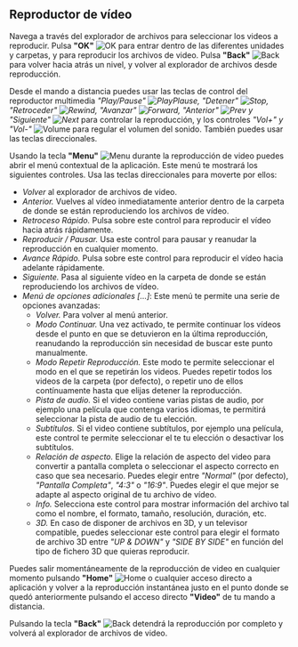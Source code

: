 ## Reproductor de vídeo

Navega a través del explorador de archivos para seleccionar los videos a reproducir.
Pulsa **"OK"** ![OK](http://static.energysistem.com/images/manuals/42162/5501c8043769d.jpg) para entrar dentro de las diferentes unidades y carpetas, y para reproducir los archivos de video. Pulsa **"Back"** ![Back](http://static.energysistem.com/images/manuals/42162/5501c809057e9.jpg) para volver hacia atrás un nivel, y volver al explorador de archivos desde reproducción.

Desde el mando a distancia puedes usar las teclas de control del reproductor multimedia *"Play/Pause" ![PlayPlause](http://static.energysistem.com/images/manuals/42162/5501c84d1a18d.jpg), "Detener" ![Stop](http://static.energysistem.com/images/manuals/42162/5501c871719ec.jpg), "Retroceder" ![Rewind](http://static.energysistem.com/images/manuals/42162/5501c8622030c.jpg), "Avanzar" ![Forward](http://static.energysistem.com/images/manuals/42162/5501c82085995.jpg), "Anterior" ![Prev](http://static.energysistem.com/images/manuals/42162/5501c859394dc.jpg) y "Siguiente" ![Next](http://static.energysistem.com/images/manuals/42162/5501c83524ac9.jpg)* para controlar la reproducción, y los controles *"Vol+" y "Vol-"* ![Volume](http://static.energysistem.com/images/manuals/42162/5502bf32af18c.jpg) para regular el volumen del sonido. También puedes usar las teclas direccionales.

Usando la tecla **"Menu"** ![Menu](http://static.energysistem.com/images/manuals/42162/5501c7fd28337.jpg) durante la reproducción de video puedes abrir el menú contextual de la aplicación. Este menú te mostrará los siguientes controles. Usa las teclas direccionales para moverte por ellos:

- *Volver* al explorador de archivos de video.
- *Anterior.* Vuelves al vídeo inmediatamente anterior dentro de la carpeta de donde se están reproduciendo los archivos de vídeo.
- *Retroceso Rápido.* Pulsa sobre este control para reproducir el vídeo hacia atrás rápidamente.
- *Reproducir / Pausar.* Usa este control para pausar y reanudar la reproducción en cualquier momento.
- *Avance Rápido.* Pulsa sobre este control para reproducir el vídeo hacia adelante rápidamente.
- *Siguiente.* Pasa al siguiente vídeo en la carpeta de donde se están reproduciendo los archivos de vídeo.
- *Menú de opciones adicionales [...]*: Este menú te permite una serie de opciones avanzadas:
    * *Volver.* Para volver al menú anterior.
    * *Modo Continuar.* Una vez activado, te permite continuar los vídeos desde el punto en que se detuvieron en la última reproducción, reanudando la reproducción sin necesidad de buscar este punto manualmente.
    * *Modo Repetir Reproducción.* Este modo te permite seleccionar el modo en el que se repetirán los videos. Puedes repetir todos los videos de la carpeta (por defecto), o repetir uno de ellos contínuamente hasta que elijas detener la reproducción.
    * *Pista de audio.* Si el video contiene varias pistas de audio, por ejemplo una película que contenga varios idiomas, te permitirá seleccionar la pista de audio de tu elección.
    * *Subtítulos.* Si el video contiene subtítulos, por ejemplo una película, este control te permite seleccionar el te tu elección o desactivar los subtítulos.
    * *Relación de aspecto.* Elige la relación de aspecto del video para convertir a pantalla completa o seleccionar el aspecto correcto en caso que sea necesario. Puedes elegir entre *"Normal"* (por defecto), *"Pantalla Completa"*, *"4:3"* o *"16:9"*. Puedes elegir el que mejor se adapte al aspecto original de tu archivo de vídeo.
    * *Info.* Selecciona este control para mostrar información del archivo tal como el nombre, el formato, tamaño, resolución, duración, etc.
    * *3D.* En caso de disponer de archivos en 3D, y un televisor compatible, puedes seleccionar este control para elegir el formato de archivo 3D entre *"UP & DOWN"* y *"SIDE BY SIDE"* en función del tipo de fichero 3D que quieras reproducir.

Puedes salir momentáneamente de la reproducción de video en cualquier momento pulsando **"Home"** ![Home](http://static.energysistem.com/images/manuals/42162/5501c8a118989.jpg) o cualquier acceso directo a aplicación y volver a la reproducción instantánea justo en el punto donde se quedó anteriormente pulsando el acceso directo **"Video"** de tu mando a distancia. 

Pulsando la tecla **"Back"** ![Back](http://static.energysistem.com/images/manuals/42162/5501c809057e9.jpg) detendrá la reproducción por completo y volverá al explorador de archivos de video.

